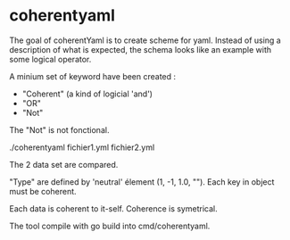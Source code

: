 # coherentyaml

The goal of coherentYaml is to create scheme for yaml. Instead of
using a description of what is expected, the schema looks like an
example with some logical operator.

A minium set of keyword have been created :
- "Coherent" (a kind of logicial 'and')
- "OR"
- "Not"

The "Not" is not fonctional.

./coherentyaml fichier1.yml fichier2.yml

The 2 data set are compared. 

"Type" are defined by 'neutral' élement (1, -1, 1.0, ""). Each key
in object must be coherent. 

Each data is coherent to it-self. Coherence is symetrical.

The tool compile with go build into cmd/coherentyaml.

